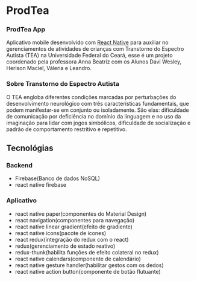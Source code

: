 # ProdTea

### ProdTea App

Aplicativo mobile desenvolvido com [React Native](https://facebook.github.io/react-native/) para auxiliar no gerenciamentos de atividades de crianças com Transtorno do Espectro Autista (TEA) na Universidade Federal do Ceará, esse é um projeto coordenado pela professora Anna Beatriz com os Alunos Davi Wesley, Herison Maciel, Váleria e Leandro.

### Sobre Transtorno do Espectro Autista

O TEA engloba diferentes condições marcadas por perturbações do desenvolvimento neurológico com três características fundamentais, que podem manifestar-se em conjunto ou isoladamente. São elas: dificuldade de comunicação por deficiência no domínio da linguagem e no uso da imaginação para lidar com jogos simbólicos, dificuldade de socialização e padrão de comportamento restritivo e repetitivo.

## Tecnológias
### Backend

 - Firebase(Banco de dados NoSQL)
 - react native firebase

### Aplicativo

 - react native paper(componentes do Material Design)
 - react navigation(componentes para navegação)
 - react native linear gradient(efeito de gradiente)
 - react native icons(pacote de ícones)
 - react redux(integração do redux com o react)
 - redux(gerenciamento de estado reativo)
 - redux-thunk(habilita funções de efeito colateral no redux)
 - react native calendars(componente de calendário)
 - react native gesture handler(habilitar gestos com os dedos)
 - react native action button(componente de botão flutuante)
